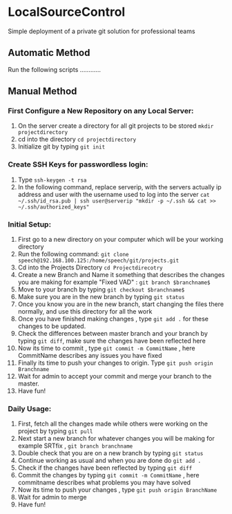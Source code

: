 # LocalSourceControl
Simple deployment of a private git solution for professional teams

## Automatic Method 

Run the following scripts ............

## Manual Method 

### First Configure a New Repository on any Local Server:

1) On the server create a directory for all git projects to be stored `mkdir projectdirectory`
2) cd into the directory `cd projectdirectory`
3) Initialize git by typing `git init`



### Create SSH Keys for passwordless login:

1) Type `ssh-keygen -t rsa`
2) In the following command, replace serverip, with the servers actually ip address and user with the username used to log into the server
 `cat ~/.ssh/id_rsa.pub | ssh user@serverip "mkdir -p ~/.ssh && cat >> ~/.ssh/authorized_keys"`

### Initial Setup:

1) First go to a new directory on your computer which will be your working directory
2) Run the following command: `git clone speech@192.168.100.125:/home/speech/git/projects.git`
3) Cd into the Projects Directory `cd Projectdirecotry`
4) Create a new Branch and Name it something that describes the changes you are making for example "Fixed VAD" : `git branch $branchname$`
5) Move to your branch by typing `git checkout $branchname$`
6) Make sure you are in the new branch by typing `git status`
7) Once you know you are in the new branch, start changing the files there normally, and use this directory for all the work
8) Once you have finished making changes , type `git add .` for these changes to be updated.
9) Check the differences between master branch and your branch by typing `git diff`, make sure the changes have been reflected here
10) Now its time to commit , type `git commit -m CommitName` , here CommitName describes any issues you have fixed
11) Finally its time to push your changes to origin. Type `git push origin Branchname`
12) Wait for admin to accept your commit and merge your branch to the master.
13) Have fun!

### Daily Usage:

1) First, fetch all the changes made while others were working on the project by typing `git pull`
2) Next start a new branch for whatever changes you will be making for example SRTfix , `git branch branchname`
3) Double check that you are on a new branch by typing `git status`
4) Continue working as usual and when you are done do `git add .`
5) Check if the changes have been reflected by typing `git diff`
6) Commit the changes by typing `git commit -m CommitName` , here commitname describes what problems you may have solved
7) Now its time to push your changes , type `git push origin BranchName`
8) Wait for admin to merge
9) Have fun!
